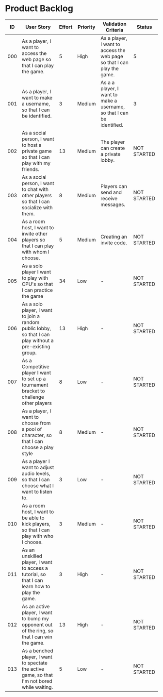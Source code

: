 # Product Backlog

| ID | User Story | Effort | Priority | Validation Criteria | Status |
|----|------------|--------|----------|---------------------|--------|
| 000 | As a player, I want to access the web page so that I can play the game. | 5 | High | As a player, I want to access the web page so that I can play the game. | 5 | HIGH | A basic web page is accessible. | WORKING |
| 001 | As a player, I want to make a username, so that I can be identified. | 3 | Medium | As a a player, I want to make a username, so that I can be identified. | 3 | MEDIUM | The user is able to input a username which can then be displayed by the web page. | WORKING |
| 002 | As a social person, I want to host a private game so that I can play with my friends. | 13 | Medium | The player can create a private lobby. | NOT STARTED |
| 003 | As a social person, I want to chat with other players so that I can socialize with them. | 8 | Medium | Players can send and receive messages. | NOT STARTED |
| 004 | As a room host, I want to invite other players so that I can play with whom I choose. | 5 | Medium | Creating an invite code. | NOT STARTED |
| 005 | As a solo player I want to play with CPU's so that I can practice the game | 34 | Low | - | NOT STARTED |
| 006 | As a solo player, I want to join a random public lobby, so that I can play without a pre-existing group. | 13 | High | - | NOT STARTED |
| 007 | As a Competitive player I want to set up a tournament bracket to challenge other players | 8 | Low | - | NOT STARTED |
| 008 | As a player, I want to choose from a pool of character, so that I can choose a play style | 8 | Medium | - | NOT STARTED |
| 009 | As a player I want to adjust audio levels, so that I can choose what I want to listen to. | 3 | Low | - | NOT STARTED |
| 010 | As a room host, I want to be able to kick players, so that I can play with who I choose. | 3 | Medium | - | NOT STARTED |
| 011 | As an unskilled player, I want to access a tutorial, so that I can learn how to play the game. | 3 | High | - | NOT STARTED |
| 012 | As an active player, I want to bump my opponent out of the ring, so that I can win the game. | 13 | High | - | NOT STARTED |
| 013 | As a benched player, I want to spectate the active game, so that I'm not bored while waiting. | 5 | Low | - | NOT STARTED |
